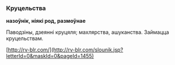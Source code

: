 ### Круцельства
**назоўнік, ніякі род, размоўнае**

Паводзіны, дзеянні круцяля; махлярства, ашуканства. Займацца круцельствам.

<a rel="author">[http://rv-blr.com/](http://rv-blr.com/slounik.jsp?letterId=0&maskId=0&pageId=1455)</a>

